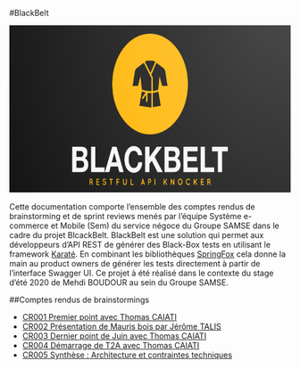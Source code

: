#BlackBelt  

<p align="center">
  <img width="800" height="300" src="res/img/blackbelt.png">
</p>

Cette documentation comporte l’ensemble des comptes rendus de brainstorming et de sprint reviews menés par l’équipe Système e-commerce et Mobile (Sem) du service négoce du Groupe SAMSE dans le cadre du projet BlcackBelt. BlackBelt est une solution qui permet aux développeurs d’API REST de générer des Black-Box tests en utilisant le framework [Karaté](https://github.com/intuit/karate). En combinant  les bibliothèques [SpringFox](https://springfox.github.io/springfox/docs/current/) cela donne la main au product owners de générer les tests directement à partir de l’interface Swagger UI. Ce projet à été réalisé dans le contexte du stage d’été 2020 de Mehdi BOUDOUR au sein du Groupe SAMSE.

##Comptes rendus de brainstormings

* [CR001 Premier point avec Thomas CAIATI](res/CR001.md)
* [CR002 Présentation de Mauris bois par Jérôme TALIS](res/CR002.md)
* [CR003 Dernier point de Juin avec Thomas CAIATI](res/CR003.md)
* [CR004 Démarrage de T2A avec Thomas CAIATI](res/CR004.md)
* [CR005 Synthèse : Architecture et contraintes techniques](res/CR005.md)

